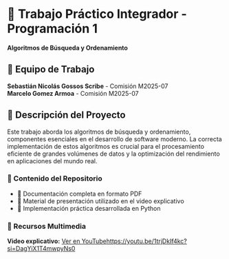 # 🚀 Trabajo Práctico Integrador - Programación 1

**Algoritmos de Búsqueda y Ordenamiento**

## 👥 Equipo de Trabajo

**Sebastián Nicolás Gossos Scribe** - Comisión M2025-07  
**Marcelo Gomez Armoa** - Comisión M2025-07

## 🎯 Descripción del Proyecto

Este trabajo aborda los algoritmos de búsqueda y ordenamiento, componentes esenciales en el desarrollo de software moderno. La correcta implementación de estos algoritmos es crucial para el procesamiento eficiente de grandes volúmenes de datos y la optimización del rendimiento en aplicaciones del mundo real.

### 📂 Contenido del Repositorio

- 📄 Documentación completa en formato PDF
- 🎥 Material de presentación utilizado en el video explicativo
- 🐍 Implementación práctica desarrollada en Python

### 🔗 Recursos Multimedia

**Video explicativo:** [Ver en YouTube](https://youtu.be/1trjDkIf4kc?si=DagYiX1T4mwpyNs0)https://youtu.be/1trjDkIf4kc?si=DagYiX1T4mwpyNs0